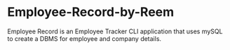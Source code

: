 # Employee-Record-by-Reem
Employee Record is an Employee Tracker CLI application that uses mySQL to create a DBMS for employee and company details.
